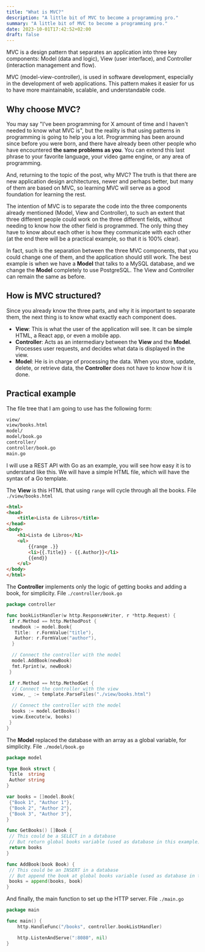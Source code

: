 ```yaml
---
title: "What is MVC?"
description: "A little bit of MVC to become a programming pro."
summary: "A little bit of MVC to become a programming pro."
date: 2023-10-01T17:42:52+02:00
draft: false
---
```



MVC is a design pattern that separates an application into three key components: Model (data and logic), View (user interface), and Controller (interaction management and flow).

MVC (model-view-controller), is used in software development, especially in the development of web applications. This pattern makes it easier for us to have more maintainable, scalable, and understandable code.

## Why choose MVC?

You may say "I've been programming for X amount of time and I haven't needed to know what MVC is", but the reality is that using patterns in programming is going to help you a lot. Programming has been around since before you were born, and there have already been other people who have encountered **the same problems as you**. You can extend this last phrase to your favorite language, your video game engine, or any area of programming.

And, returning to the topic of the post, why MVC? The truth is that there are new application design architectures, newer and perhaps better, but many of them are based on MVC, so learning MVC will serve as a good foundation for learning the rest.

The intention of MVC is to separate the code into the three components already mentioned (Model, View and Controller), to such an extent that three different people could work on the three different fields, without needing to know how the other field is programmed. The only thing they have to know about each other is how they communicate with each other (at the end there will be a practical example, so that it is 100% clear).

In fact, such is the separation between the three MVC components, that you could change one of them, and the application should still work. The best example is when we have a **Model** that talks to a MySQL database, and we change the **Model** completely to use PostgreSQL. The View and Controller can remain the same as before.

## How is MVC structured?

Since you already know the three parts, and why it is important to separate them, the next thing is to know what exactly each component does.

- **View**: This is what the user of the application will see. It can be simple HTML, a React app, or even a mobile app.
- **Controller**: Acts as an intermediary between the **View** and the **Model**. Processes user requests, and decides what data is displayed in the view.
- **Model**: He is in charge of processing the data. When you store, update, delete, or retrieve data, the **Controller** does not have to know how it is done.

## Practical example

The file tree that I am going to use has the following form:

```sh
view/
view/books.html
model/
model/book.go
controller/
controller/book.go
main.go
```

I will use a REST API with Go as an example, you will see how easy it is to understand like this. We will have a simple HTML file, which will have the syntax of a Go template.

The **View** is this HTML that using `range` will cycle through all the books. File `./view/books.html`

```html
<html>
<head>
    <title>Lista de Libros</title>
</head>
<body>
    <h1>Lista de Libros</h1>
    <ul>
        {{range .}}
        <li>{{.Title}} - {{.Author}}</li>
        {{end}}
    </ul>
</body>
</html>
```

The **Controller** implements only the logic of getting books and adding a book, for simplicity. File `./controller/book.go`

```go
package controller

func bookListHandler(w http.ResponseWriter, r *http.Request) {
 if r.Method == http.MethodPost {
  newBook := model.Book{
   Title:  r.FormValue("title"),
   Author: r.FormValue("author"),
  }

  // Connect the controller with the model
  model.AddBook(newBook)
  fmt.Fprint(w, newBook)
 }

 if r.Method == http.MethodGet {
  // Connect the controller with the view 
  view, _ := template.ParseFiles("./view/books.html")

  // Connect the controller with the model
  books := model.GetBooks()   
  view.Execute(w, books)
 }
}
```

The **Model** replaced the database with an array as a global variable, for simplicity. File `./model/book.go`

```go
package model

type Book struct {
 Title  string
 Author string
}

var books = []model.Book{
 {"Book 1", "Author 1"},
 {"Book 2", "Author 2"},
 {"Book 3", "Author 3"},
}

func GetBooks() []Book {
 // This could be a SELECT in a database
 // But return global books variable (used as database in this example) 
 return books
}

func AddBook(book Book) {
 // This could be an INSERT in a database
 // But append the book at global books variable (used as database in this example) 
 books = append(books, book)
}
```

And finally, the main function to set up the HTTP server. File `./main.go`

```go
package main

func main() {
    http.HandleFunc("/books", controller.bookListHandler)

    http.ListenAndServe(":8080", nil)
}
```

